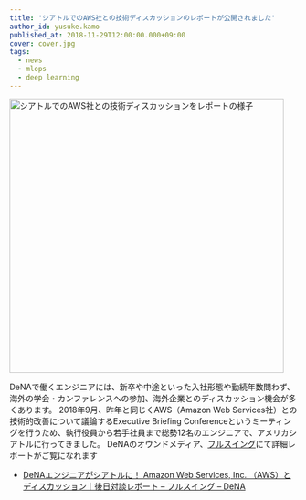 ```yaml
---
title: 'シアトルでのAWS社との技術ディスカッションのレポートが公開されました'
author_id: yusuke.kamo
published_at: 2018-11-29T12:00:00.000+09:00
cover: cover.jpg
tags:
  - news
  - mlops
  - deep learning
---
```


<img src="cover.jpg" width="480" alt="シアトルでのAWS社との技術ディスカッションをレポートの様子" />

DeNAで働くエンジニアには、新卒や中途といった入社形態や勤続年数問わず、海外の学会・カンファレンスへの参加、海外企業とのディスカッション機会が多くあります。
2018年9月、昨年と同じくAWS（Amazon Web Services社）との技術的改善について議論するExecutive Briefing Conferenceというミーティングを行うため、執行役員から若手社員まで総勢12名のエンジニアで、アメリカシアトルに行ってきました。
DeNAのオウンドメディア、[フルスイング](https://fullswing.dena.com/archives/2825)にて詳細レポートがご覧になれます

* [DeNAエンジニアがシアトルに！ Amazon Web Services, Inc. （AWS）とディスカッション｜後日対談レポート – フルスイング – DeNA](https://fullswing.dena.com/archives/2825)
